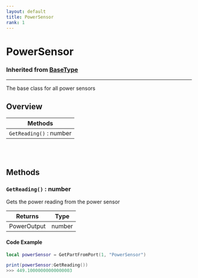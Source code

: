 ```yaml
---
layout: default
title: PowerSensor
rank: 1
---
```


# PowerSensor
### Inherited from [BaseType](https://realbongochongo.github.io/cosmicjunk.lua/docs/types/base/basetype)

***

The base class for all power sensors

## Overview

| Methods                 |
| ----------------------- |
| `GetReading()` : number |

<br />
<br />

## Methods

### `GetReading()` : number

Gets the power reading from the power sensor

| Returns       | Type   |
| ------------- | ------ |
| PowerOutput   | number |

#### Code Example

```lua
local powerSensor = GetPartFromPort(1, "PowerSensor")

print(powerSensor:GetReading())
>>> 449.10000000000000003
```